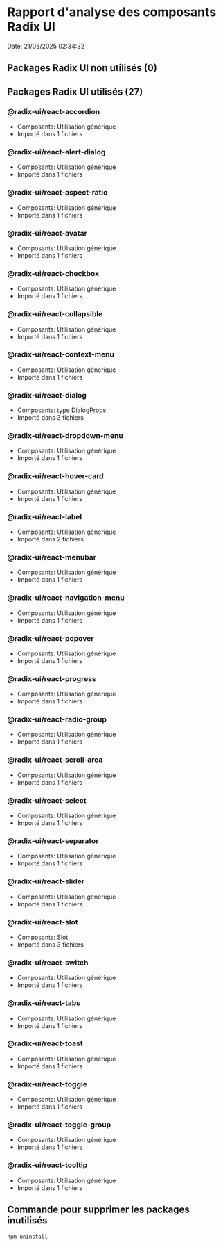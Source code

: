 
# Rapport d'analyse des composants Radix UI
Date: 21/05/2025 02:34:32

## Packages Radix UI non utilisés (0)


## Packages Radix UI utilisés (27)
### @radix-ui/react-accordion
- Composants: Utilisation générique
- Importé dans 1 fichiers

### @radix-ui/react-alert-dialog
- Composants: Utilisation générique
- Importé dans 1 fichiers

### @radix-ui/react-aspect-ratio
- Composants: Utilisation générique
- Importé dans 1 fichiers

### @radix-ui/react-avatar
- Composants: Utilisation générique
- Importé dans 1 fichiers

### @radix-ui/react-checkbox
- Composants: Utilisation générique
- Importé dans 1 fichiers

### @radix-ui/react-collapsible
- Composants: Utilisation générique
- Importé dans 1 fichiers

### @radix-ui/react-context-menu
- Composants: Utilisation générique
- Importé dans 1 fichiers

### @radix-ui/react-dialog
- Composants: type DialogProps
- Importé dans 3 fichiers

### @radix-ui/react-dropdown-menu
- Composants: Utilisation générique
- Importé dans 1 fichiers

### @radix-ui/react-hover-card
- Composants: Utilisation générique
- Importé dans 1 fichiers

### @radix-ui/react-label
- Composants: Utilisation générique
- Importé dans 2 fichiers

### @radix-ui/react-menubar
- Composants: Utilisation générique
- Importé dans 1 fichiers

### @radix-ui/react-navigation-menu
- Composants: Utilisation générique
- Importé dans 1 fichiers

### @radix-ui/react-popover
- Composants: Utilisation générique
- Importé dans 1 fichiers

### @radix-ui/react-progress
- Composants: Utilisation générique
- Importé dans 1 fichiers

### @radix-ui/react-radio-group
- Composants: Utilisation générique
- Importé dans 1 fichiers

### @radix-ui/react-scroll-area
- Composants: Utilisation générique
- Importé dans 1 fichiers

### @radix-ui/react-select
- Composants: Utilisation générique
- Importé dans 1 fichiers

### @radix-ui/react-separator
- Composants: Utilisation générique
- Importé dans 1 fichiers

### @radix-ui/react-slider
- Composants: Utilisation générique
- Importé dans 1 fichiers

### @radix-ui/react-slot
- Composants: Slot
- Importé dans 3 fichiers

### @radix-ui/react-switch
- Composants: Utilisation générique
- Importé dans 1 fichiers

### @radix-ui/react-tabs
- Composants: Utilisation générique
- Importé dans 1 fichiers

### @radix-ui/react-toast
- Composants: Utilisation générique
- Importé dans 1 fichiers

### @radix-ui/react-toggle
- Composants: Utilisation générique
- Importé dans 1 fichiers

### @radix-ui/react-toggle-group
- Composants: Utilisation générique
- Importé dans 1 fichiers

### @radix-ui/react-tooltip
- Composants: Utilisation générique
- Importé dans 1 fichiers

## Commande pour supprimer les packages inutilisés
```
npm uninstall 
```
